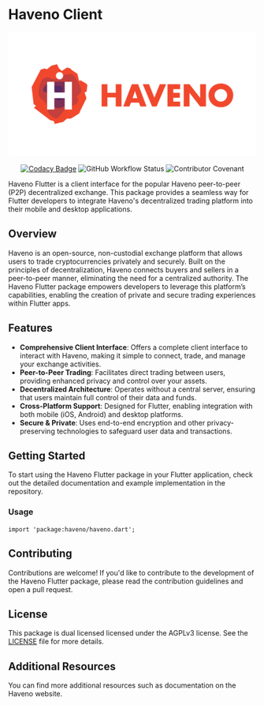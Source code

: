 # Haveno Client

<div align="center">
  <img src="https://raw.githubusercontent.com/haveno-dex/haveno-meta/721e52919b28b44d12b6e1e5dac57265f1c05cda/logo/haveno_logo_landscape.svg" alt="Haveno logo">

  [![Codacy Badge](https://app.codacy.com/project/badge/Grade/505405b43cb74d5a996f106a3371588e)](https://app.codacy.com/gh/haveno-dex/haveno/dashboard)
  ![GitHub Workflow Status](https://img.shields.io/github/actions/workflow/status/haveno-dex/haveno/build.yml?branch=master)
  ![Contributor Covenant](https://img.shields.io/badge/Contributor%20Covenant-2.1-4baaaa.svg)
</div>


Haveno Flutter is a client interface for the popular Haveno peer-to-peer (P2P) decentralized exchange. This package provides a seamless way for Flutter developers to integrate Haveno's decentralized trading platform into their mobile and desktop applications.

## Overview

Haveno is an open-source, non-custodial exchange platform that allows users to trade cryptocurrencies privately and securely. Built on the principles of decentralization, Haveno connects buyers and sellers in a peer-to-peer manner, eliminating the need for a centralized authority. The Haveno Flutter package empowers developers to leverage this platform’s capabilities, enabling the creation of private and secure trading experiences within Flutter apps.

## Features

- **Comprehensive Client Interface**: Offers a complete client interface to interact with Haveno, making it simple to connect, trade, and manage your exchange activities.
- **Peer-to-Peer Trading**: Facilitates direct trading between users, providing enhanced privacy and control over your assets.
- **Decentralized Architecture**: Operates without a central server, ensuring that users maintain full control of their data and funds.
- **Cross-Platform Support**: Designed for Flutter, enabling integration with both mobile (iOS, Android) and desktop platforms.
- **Secure & Private**: Uses end-to-end encryption and other privacy-preserving technologies to safeguard user data and transactions.

## Getting Started

To start using the Haveno Flutter package in your Flutter application, check out the detailed documentation and example implementation in the repository.


### Usage

```
import 'package:haveno/haveno.dart';
```

## Contributing

Contributions are welcome! If you'd like to contribute to the development of the Haveno Flutter package, please read the contribution guidelines and open a pull request.

## License

This package is dual licensed licensed under the AGPLv3 license. See the [LICENSE](LICENSE) file for more details.

## Additional Resources
You can find more additional resources such as documentation on the Haveno website.
